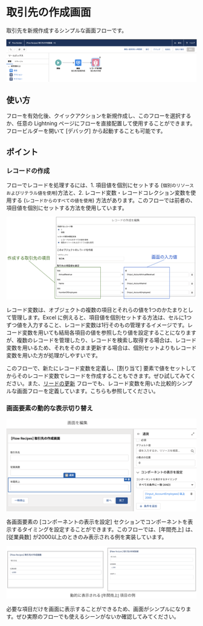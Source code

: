 # 取引先の作成画面
取引先を新規作成するシンプルな画面フローです。

![](screenshot.png)

## 使い方
フローを有効化後、クイックアクションを新規作成し、このフローを選択するか、任意の Lightning ページにフローを直接配置して使用することができます。フロービルダーを開いて [デバッグ] から起動することも可能です。

## ポイント
### レコードの作成
フローでレコードを処理するには、1. 項目値を個別にセットする (`個別のリソースおよびリテラル値を使用`)方法と、2. レコード変数・レコードコレクション変数を使用する (`レコードからのすべての値を使用`) 方法があります。このフローでは前者の、項目値を個別にセットする方法を使用しています。

![](create_record.png)

レコード変数は、オブジェクトの複数の項目とそれらの値を1つのかたまりとして管理します。Excel に例えると、項目値を個別セットする方法は、セルに1つずつ値を入力すること、レコード変数は1行そのもの管理するイメージです。レコード変数を用いても結局各項目の値を参照したり値を設定することになりますが、複数のレコードを管理したり、レコードを検索し取得する場合は、レコード変数を用いるため、それをそのまま更新する場合は、個別セットよりもレコード変数を用いた方が処理がしやすいです。

このフローで、新たにレコード変数を定義し、[割り当て] 要素で値をセットしてからそのレコード変数でレコードを作成することもできます。ぜひ試してみてください。また、[リードの更新](../LeadUpdateScreen/LeadUpdateScreen.md) フローでも、レコード変数を用いた比較的シンプルな画面フローを定義しています。こちらも参照してください。

### 画面要素の動的な表示切り替え

![](dynamic_display.png)

各画面要素の [コンポーネントの表示を設定] セクションでコンポーネントを表示するタイミングを設定することができます。このフローでは、[年間売上] は、[従業員数] が2000以上のときのみ表示される例を実装しています。

![](dynamic_display_examples.png)

必要な項目だけを画面に表示することができるため、画面がシンプルになります。ぜひ実際のフローでも使えるシーンがないか確認してみてください。